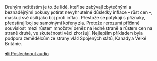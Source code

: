 
Druhým neštěstím je to, že lidé, kteří se zabývají zbytečnými a beznadějnými pokusy potírat nevyhnutelné důsledky inflace – růst cen –, maskují své úsilí jako boj proti inflaci. Přestože se potýkají s příznaky, předstírají boj se samotnými kořeny zla. Protože nerozumí příčinné souvislosti mezi růstem množství peněz na jedné straně a růstem cen na straně druhé, ve skutečnosti věci zhoršují. Nejlepším příkladem byla podpora zemědělcům ze strany vlád Spojených států, Kanady a Velké Británie.

[🔊 Poslechnout audio](/data/7-paragraphs/audio/chapter_79/para_004-Druhm-netstm-je-to-e-lid-kte-se-zabvaj.mp3)
